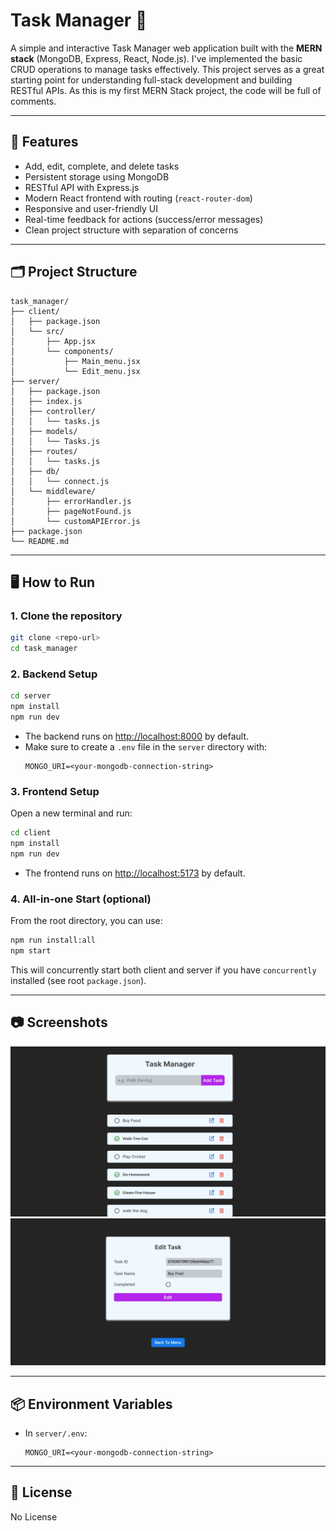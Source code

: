 # Task Manager 📝

A simple and interactive Task Manager web application built with the **MERN stack** (MongoDB, Express, React, Node.js). I've implemented the basic CRUD operations to manage tasks effectively. This project serves as a great starting point for understanding full-stack development and building RESTful APIs. As this is my first MERN Stack project, the code will be full of comments.

---

## 🚀 Features

- Add, edit, complete, and delete tasks
- Persistent storage using MongoDB
- RESTful API with Express.js
- Modern React frontend with routing (`react-router-dom`)
- Responsive and user-friendly UI
- Real-time feedback for actions (success/error messages)
- Clean project structure with separation of concerns

---

## 🗂️ Project Structure

```plaintext
task_manager/
├── client/
│   ├── package.json
│   └── src/
│       ├── App.jsx
│       └── components/
│           ├── Main_menu.jsx
│           └── Edit_menu.jsx
├── server/
│   ├── package.json
│   ├── index.js
│   ├── controller/
│   │   └── tasks.js
│   ├── models/
│   │   └── Tasks.js
│   ├── routes/
│   │   └── tasks.js
│   ├── db/
│   │   └── connect.js
│   └── middleware/
│       ├── errorHandler.js
│       ├── pageNotFound.js
│       └── customAPIError.js
├── package.json
└── README.md
```


---

## 🖥️ How to Run

### 1. Clone the repository

```bash
git clone <repo-url>
cd task_manager
```

### 2. Backend Setup

```bash
cd server
npm install
npm run dev
```

- The backend runs on [http://localhost:8000](http://localhost:8000) by default.
- Make sure to create a `.env` file in the `server` directory with:
  ```
  MONGO_URI=<your-mongodb-connection-string>
  ```

### 3. Frontend Setup

Open a new terminal and run:

```bash
cd client
npm install
npm run dev
```

- The frontend runs on [http://localhost:5173](http://localhost:5173) by default.

### 4. All-in-one Start (optional)

From the root directory, you can use:

```bash
npm run install:all
npm start
```

This will concurrently start both client and server if you have `concurrently` installed (see root `package.json`).

---

## :camera: Screenshots
![Home Screen](./screenshots/home_screen.png)
![Edit Screen](./screenshots/edit_screen.png)

---

## 📦 Environment Variables

- In `server/.env`:
  ```
  MONGO_URI=<your-mongodb-connection-string>
  ```

---

## 📄 License

No License
